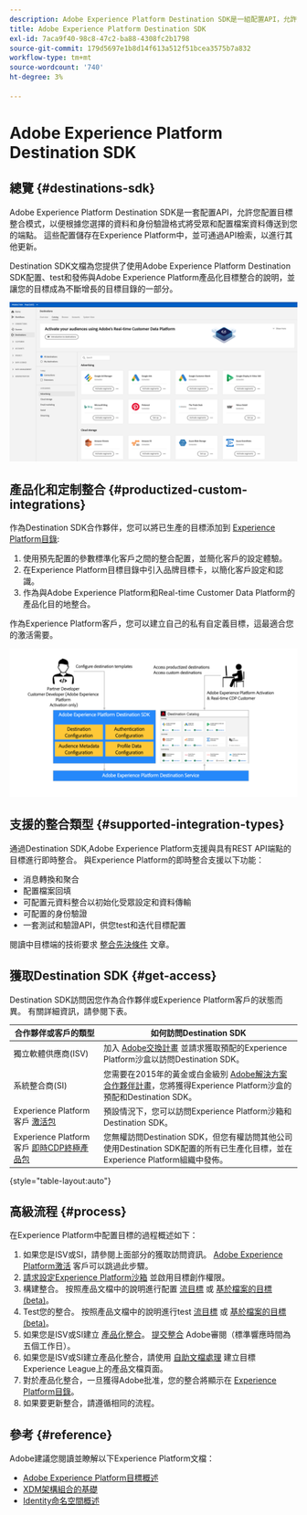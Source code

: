 ```yaml
---
description: Adobe Experience Platform Destination SDK是一組配置API，允許您配置目標整合模式，以便根據您選擇的資料和身份驗證格式將受眾和配置檔案資料傳送到您的端點。 這些配置儲存在Experience Platform中，並可通過API檢索，以進行其他更新。
title: Adobe Experience Platform Destination SDK
exl-id: 7aca9f40-98c8-47c2-ba88-4308fc2b1798
source-git-commit: 179d5697e1b8d14f613a512f51bcea3575b7a832
workflow-type: tm+mt
source-wordcount: '740'
ht-degree: 3%

---
```


# Adobe Experience Platform Destination SDK

## 總覽 {#destinations-sdk}

Adobe Experience Platform Destination SDK是一套配置API，允許您配置目標整合模式，以便根據您選擇的資料和身份驗證格式將受眾和配置檔案資料傳送到您的端點。 這些配置儲存在Experience Platform中，並可通過API檢索，以進行其他更新。

Destination SDK文檔為您提供了使用Adobe Experience Platform Destination SDK配置、test和發佈與Adobe Experience Platform產品化目標整合的說明，並讓您的目標成為不斷增長的目標目錄的一部分。

![目標目錄概述](./assets/destinations-catalog-overview.png)

## 產品化和定制整合 {#productized-custom-integrations}

作為Destination SDK合作夥伴，您可以將已生產的目標添加到 [Experience Platform目錄](/help/destinations/catalog/overview.md):
1. 使用預先配置的參數標準化客戶之間的整合配置，並簡化客戶的設定體驗。
2. 在Experience Platform目標目錄中引入品牌目標卡，以簡化客戶設定和認識。
3. 作為與Adobe Experience Platform和Real-time Customer Data Platform的產品化目的地整合。

作為Experience Platform客戶，您可以建立自己的私有自定義目標，這最適合您的激活需要。

![Destination SDK可視圖](./assets/destination-sdk-visual.png)

<!--

## Types of destinations in Adobe Experience Platform {#types-of-destinations}

In Adobe Experience Platform, we distinguish between two destination types - *connections* and *extensions*. In the user interface, customers can choose between two types of connection destinations, Profile Export destinations and Segment Export destinations. For more details around the difference between the different destination types, read [Destination Types and Categories](https://experienceleague.adobe.com/docs/experience-platform/destinations/destination-types.html?lang=en).

![Destination types](./assets/types-of-destinations.png)

This documentation set provides you with all the necessary information to add your destination to Adobe Experience Platform, as a *connection*, either Profile Export or Segment Export. To set up an extension, visit the [Experience Platform Launch developer portal](https://developer.adobelaunch.com/extensions/).

-->

## 支援的整合類型 {#supported-integration-types}

通過Destination SDK,Adobe Experience Platform支援與具有REST API端點的目標進行即時整合。 與Experience Platform的即時整合支援以下功能：
* 消息轉換和聚合
* 配置檔案回填
* 可配置元資料整合以初始化受眾設定和資料傳輸
* 可配置的身份驗證
* 一套測試和驗證API，供您test和迭代目標配置

閱讀中目標端的技術要求 [整合先決條件](./integration-prerequisites.md) 文章。


## 獲取Destination SDK {#get-access}

Destination SDK訪問因您作為合作夥伴或Experience Platform客戶的狀態而異。 有關詳細資訊，請參閱下表。


| 合作夥伴或客戶的類型 | 如何訪問Destination SDK |
---------|----------|
| 獨立軟體供應商(ISV) | 加入 [Adobe交換計畫](https://partners.adobe.com/exchangeprogram/experiencecloud.html) 並請求獲取預配的Experience Platform沙盒以訪問Destination SDK。 |
| 系統整合商(SI) | 您需要在2015年的黃金或白金級別 [Adobe解決方案合作夥伴計畫](https://solutionpartners.adobe.com/home.html)，您將獲得Experience Platform沙盒的預配和Destination SDK。 |
| Experience Platform客戶 [激活包](https://helpx.adobe.com/legal/product-descriptions/adobe-experience-platform0.html) | 預設情況下，您可以訪問Experience Platform沙箱和Destination SDK。 |
| Experience Platform客戶 [即時CDP終極產品包](https://helpx.adobe.com/legal/product-descriptions/real-time-customer-data-platform.html) | 您無權訪問Destination SDK，但您有權訪問其他公司使用Destination SDK配置的所有已生產化目標，並在Experience Platform組織中發佈。 |

{style=&quot;table-layout:auto&quot;}

## 高級流程 {#process}

在Experience Platform中配置目標的過程概述如下：

1. 如果您是ISV或SI，請參閱上面部分的獲取訪問資訊。 [Adobe Experience Platform激活](https://helpx.adobe.com/legal/product-descriptions/adobe-experience-platform0.html) 客戶可以跳過此步驟。
2. [請求設定Experience Platform沙箱](https://adobeexchangeec.zendesk.com/hc/en-us/articles/360037457812-Adobe-Experience-Platform-Sandbox-Accounts-Access-Adding-Users-and-Support) 並啟用目標創作權限。
3. 構建整合。 按照產品文檔中的說明進行配置 [流目標](./configure-destination-instructions.md) 或 [基於檔案的目標(beta)](./configure-file-based-destination-instructions.md)。
4. Test您的整合。 按照產品文檔中的說明進行test [流目標](./test-destination.md) 或 [基於檔案的目標(beta)](./file-based-destination-testing-overview.md)。
5. 如果您是ISV或SI建立 [產品化整合](./overview.md#productized-custom-integrations)。 [提交整合](./submit-destination.md) Adobe審閱（標準響應時間為五個工作日）。
6. 如果您是ISV或SI建立產品化整合，請使用 [自助文檔處理](./docs-framework/documentation-instructions.md) 建立目標Experience League上的產品文檔頁面。
7. 對於產品化整合，一旦獲得Adobe批准，您的整合將顯示在 [Experience Platform目錄](/help/destinations/catalog/overview.md)。
8. 如果要更新整合，請遵循相同的流程。

## 參考 {#reference}

Adobe建議您閱讀並瞭解以下Experience Platform文檔：

* [Adobe Experience Platform目標概述](https://experienceleague.adobe.com/docs/experience-platform/destinations/home.html?lang=en)
* [XDM架構組合的基礎](https://experienceleague.adobe.com/docs/experience-platform/xdm/schema/composition.html?lang=zh-Hant)
* [Identity命名空間概述](https://experienceleague.adobe.com/docs/experience-platform/identity/namespaces.html?lang=en)
